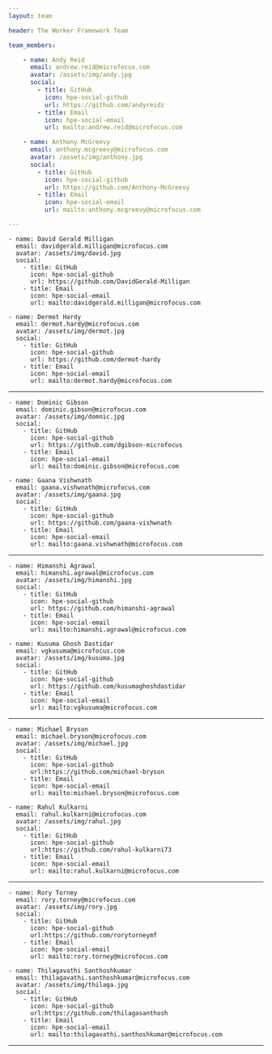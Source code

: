 ```yaml
---
layout: team

header: The Worker Framework Team

team_members:

    - name: Andy Reid
      email: andrew.reid@microfocus.com
      avatar: /assets/img/andy.jpg
      social:
        - title: GitHub
          icon: hpe-social-github
          url: https://github.com/andyreidz
        - title: Email
          icon: hpe-social-email
          url: mailto:andrew.reid@microfocus.com

    - name: Anthony McGreevy
      email: anthony.mcgreevy@microfocus.com
      avatar: /assets/img/anthony.jpg
      social:
        - title: GitHub
          icon: hpe-social-github
          url: https://github.com/Anthony-McGreevy
        - title: Email
          icon: hpe-social-email
          url: mailto:anthony.mcgreevy@microfocus.com

---
```


    - name: David Gerald Milligan
      email: davidgerald.milligan@microfocus.com
      avatar: /assets/img/david.jpg
      social:
        - title: GitHub
          icon: hpe-social-github
          url: https://github.com/DavidGerald-Milligan
        - title: Email
          icon: hpe-social-email
          url: mailto:davidgerald.milligan@microfocus.com

    - name: Dermot Hardy
      email: dermot.hardy@microfocus.com
      avatar: /assets/img/dermot.jpg
      social:
        - title: GitHub
          icon: hpe-social-github
          url: https://github.com/dermot-hardy
        - title: Email
          icon: hpe-social-email
          url: mailto:dermot.hardy@microfocus.com

---
    - name: Dominic Gibson
      email: dominic.gibson@microfocus.com
      avatar: /assets/img/domnic.jpg
      social:
        - title: GitHub
          icon: hpe-social-github
          url: https://github.com/dgibson-microfocus
        - title: Email
          icon: hpe-social-email
          url: mailto:dominic.gibson@microfocus.com
    
    - name: Gaana Vishwnath
      email: gaana.vishwnath@microfocus.com
      avatar: /assets/img/gaana.jpg
      social:
        - title: GitHub
          icon: hpe-social-github
          url: https://github.com/gaana-vishwnath
        - title: Email
          icon: hpe-social-email
          url: mailto:gaana.vishwnath@microfocus.com
---
    - name: Himanshi Agrawal
      email: himanshi.agrawal@microfocus.com
      avatar: /assets/img/himanshi.jpg
      social:
        - title: GitHub
          icon: hpe-social-github
          url: https://github.com/himanshi-agrawal
        - title: Email
          icon: hpe-social-email
          url: mailto:himanshi.agrawal@microfocus.com
    
    - name: Kusuma Ghosh Dastidar
      email: vgkusuma@microfocus.com
      avatar: /assets/img/kusuma.jpg
      social:
        - title: GitHub
          icon: hpe-social-github
          url: https://github.com/kusumaghoshdastidar
        - title: Email
          icon: hpe-social-email
          url: mailto:vgkusuma@microfocus.com

---
    - name: Michael Bryson
      email: michael.bryson@microfocus.com
      avatar: /assets/img/michael.jpg
      social:
        - title: GitHub
          icon: hpe-social-github
          url:https://github.com/michael-bryson
        - title: Email
          icon: hpe-social-email
          url: mailto:michael.bryson@microfocus.com
    
    - name: Rahul Kulkarni
      email: rahul.kulkarni@microfocus.com
      avatar: /assets/img/rahul.jpg
      social:
        - title: GitHub
          icon: hpe-social-github
          url:https://github.com/rahul-kulkarni73
        - title: Email
          icon: hpe-social-email
          url: mailto:rahul.kulkarni@microfocus.com

---
    - name: Rory Torney
      email: rory.torney@microfocus.com
      avatar: /assets/img/rory.jpg
      social:
        - title: GitHub
          icon: hpe-social-github
          url:https://github.com/rorytorneymf
        - title: Email
          icon: hpe-social-email
          url: mailto:rory.torney@microfocus.com
    
    - name: Thilagavathi Santhoshkumar
      email: thilagavathi.santhoshkumar@microfocus.com
      avatar: /assets/img/thilaga.jpg
      social:
        - title: GitHub
          icon: hpe-social-github
          url:https://github.com/thilagasanthosh
        - title: Email
          icon: hpe-social-email
          url: mailto:thilagavathi.santhoshkumar@microfocus.com

---
